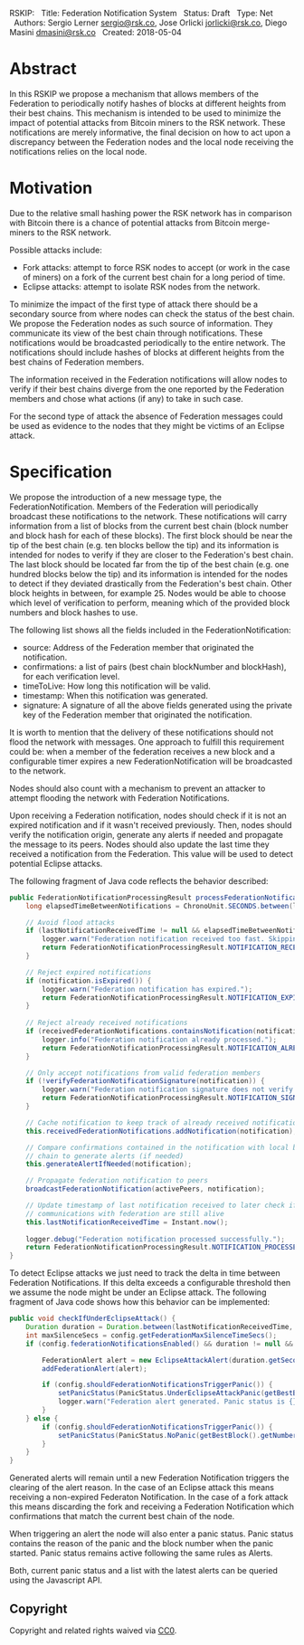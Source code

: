 RSKIP: 
  Title: Federation Notification System
  Status: Draft
  Type: Net
  Authors: Sergio Lerner <sergio@rsk.co>, Jose Orlicki <jorlicki@rsk.co>, Diego Masini <dmasini@rsk.co>
  Created: 2018-05-04

# Abstract

In this RSKIP we propose a mechanism that allows members of the Federation to periodically notify hashes of blocks at different heights from their best chains. This mechanism is intended to be used to minimize the impact of potential attacks from Bitcoin miners to the RSK network. These notifications are merely informative, the final decision on how to act upon a discrepancy between the Federation nodes and the local node receiving the notifications relies on the local node.

# Motivation

Due to the relative small hashing power the RSK network has in comparison with Bitcoin there is a chance of potential attacks from Bitcoin merge-miners to the RSK network. 

Possible attacks include:

* Fork attacks: attempt to force RSK nodes to accept (or work in the case of miners) on a fork of the current best chain for a long period of time.
* Eclipse attacks: attempt to isolate RSK nodes from the network.

To minimize the impact of the first type of attack there should be a secondary source from where nodes can check the status of the best chain. We propose the Federation nodes as such source of information. They communicate its view of the best chain through notifications. These notifications would be broadcasted periodically to the entire network. The notifications should include hashes of blocks at different heights from the best chains of Federation members.

The information received in the Federation notifications will allow nodes to verify if their best chains diverge from the one reported by the Federation members and chose what actions (if any) to take in such case.

For the second type of attack the absence of Federation messages could be used as evidence to the nodes that they might be victims of an Eclipse attack.

# Specification

We propose the introduction of a new message type, the FederationNotification. Members of the Federation will periodically broadcast these notifications to the network. These notifications will carry information from a list of blocks from the current best chain (block number and block hash for each of these blocks). The first block should be near the tip of the best chain (e.g. ten blocks bellow the tip) and its information is intended for nodes to verify if they are closer to the Federation's best chain. The last block should be located far from the tip of the best chain (e.g. one hundred blocks below the tip) and its information is intended for the nodes to detect if they deviated drastically from the Federation's best chain. Other block heights in between, for example 25. Nodes would be able to choose which level of verification to perform, meaning which of the provided block numbers and block hashes to use.

The following list shows all the fields included in the FederationNotification:

* source: Address of the Federation member that originated the notification.
* confirmations: a list of pairs (best chain blockNumber and blockHash), for each verification level.
* timeToLive: How long this notification will be valid.
* timestamp: When this notification was generated.
* signature: A signature of all the above fields generated using the private key of the Federation member that originated the notification.

It is worth to mention that the delivery of these notifications should not flood the network with messages. One approach to fulfill this requirement could be: when a member of the federation receives a new block and a configurable timer expires a new FederationNotification will be broadcasted to the network.

Nodes should also count with a mechanism to prevent an attacker to attempt flooding the network with Federation Notifications. 

Upon receiving a Federation notification, nodes should check if it is not an expired notification and if it wasn't received previously. Then, nodes should verify the notification origin, generate any alerts if needed and propagate the message to its peers. Nodes should also update the last time they received a notification from the Federation. This value will be used to detect potential Eclipse attacks.

The following fragment of Java code reflects the behavior described: 

```java
public FederationNotificationProcessingResult processFederationNotification(@Nonnull final Collection<Channel> activePeers, @Nonnull final FederationNotification notification) {
    long elapsedTimeBetweenNotifications = ChronoUnit.SECONDS.between(lastNotificationReceivedTime, Instant.now());

    // Avoid flood attacks
    if (lastNotificationReceivedTime != null && elapsedTimeBetweenNotifications < config.getFederationDeltaTimeForNotificationsSecs()) {
        logger.warn("Federation notification received too fast. Skipping it to avoid flood attacks.");
        return FederationNotificationProcessingResult.NOTIFICATION_RECEIVED_TOO_FAST;
    }

    // Reject expired notifications
    if (notification.isExpired()) {
        logger.warn("Federation notification has expired.");
        return FederationNotificationProcessingResult.NOTIFICATION_EXPIRED;
    }
    
    // Reject already received notifications 
    if (receivedFederationNotifications.containsNotification(notification)) {
        logger.info("Federation notification already processed.");
        return FederationNotificationProcessingResult.NOTIFICATION_ALREADY_PROCESSED;
    }

    // Only accept notifications from valid federation members
    if (!verifyFederationNotificationSignature(notification)) {
        logger.warn("Federation notification signature does not verify.");
        return FederationNotificationProcessingResult.NOTIFICATION_SIGNATURE_DOES_NOT_VERIFY;
    }

    // Cache notification to keep track of already received notifications
    this.receivedFederationNotifications.addNotification(notification);

    // Compare confirmations contained in the notification with local best 
    // chain to generate alerts (if needed)
    this.generateAlertIfNeeded(notification);

    // Propagate federation notification to peers
    broadcastFederationNotification(activePeers, notification);

    // Update timestamp of last notification received to later check if
    // communications with federation are still alive
    this.lastNotificationReceivedTime = Instant.now();
    
    logger.debug("Federation notification processed successfully.");
    return FederationNotificationProcessingResult.NOTIFICATION_PROCESSED_SUCCESSFULLY;
}
```

To detect Eclipse attacks we just need to track the delta in time between Federation Notifications. If this delta exceeds a configurable threshold then we assume the node might be under an Eclipse attack. The following fragment of Java code shows how this behavior can be implemented:

```java
public void checkIfUnderEclipseAttack() {
    Duration duration = Duration.between(lastNotificationReceivedTime, Instant.now());
    int maxSilenceSecs = config.getFederationMaxSilenceTimeSecs();
    if (config.federationNotificationsEnabled() && duration != null && duration.getSeconds() > maxSilenceSecs) {

        FederationAlert alert = new EclipseAttackAlert(duration.getSeconds());
        addFederationAlert(alert);

        if (config.shouldFederationNotificationsTriggerPanic()) {
            setPanicStatus(PanicStatus.UnderEclipseAttackPanic(getBestBlock().getNumber()));
            logger.warn("Federation alert generated. Panic status is {}. No Federation Notifications received for {} seconds", getPanicStatus(), duration.getSeconds());
        }
    } else {
        if (config.shouldFederationNotificationsTriggerPanic()) {
            setPanicStatus(PanicStatus.NoPanic(getBestBlock().getNumber()));
        }
    }
}
``` 

Generated alerts will remain until a new Federation Notification triggers the clearing of the alert reason. In the case of an Eclipse attack this means receiving a non-expired Federaton Notification. In the case of a fork attack this means discarding the fork and receiving a Federation Notification which confirmations that match the current best chain of the node. 

When triggering an alert the node will also enter a panic status. Panic status contains the reason of the panic and the block number when the panic started. Panic status remains active following the same rules as Alerts.

Both, current panic status and a list with the latest alerts can be queried using the Javascript API.

## Copyright

Copyright and related rights waived via [CC0](https://creativecommons.org/publicdomain/zero/1.0/).


